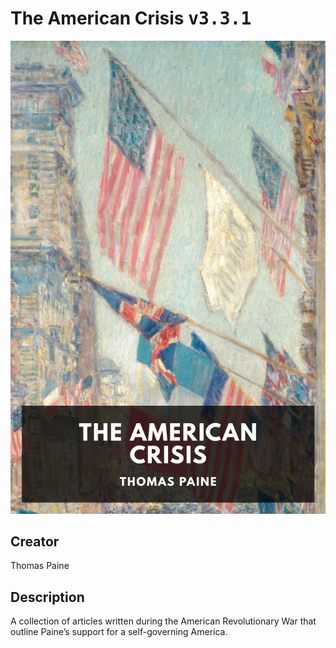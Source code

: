 
# The American Crisis <kbd>v3.3.1</kbd>

<center>
  <img src="./cover-1024.jpg"/>
</center>

## Creator
Thomas Paine

## Description
A collection of articles written during the American Revolutionary War that outline Paine’s support for a self-governing America.
